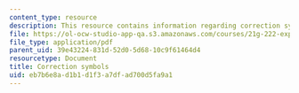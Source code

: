 ```yaml
---
content_type: resource
description: This resource contains information regarding correction symbols.
file: https://ol-ocw-studio-app-qa.s3.amazonaws.com/courses/21g-222-expository-writing-for-bilingual-students-fall-2002/eb7b6e8ad1b1d1f3a7dfad700d5fa9a1_MIT21G_222F02_correction.pdf
file_type: application/pdf
parent_uid: 39e43224-831d-52d0-5d68-10c9f61464d4
resourcetype: Document
title: Correction symbols
uid: eb7b6e8a-d1b1-d1f3-a7df-ad700d5fa9a1
---
```

